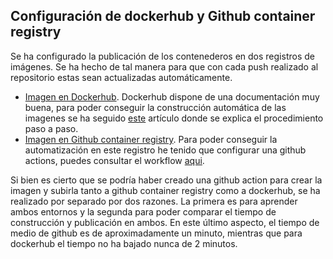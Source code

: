 ## Configuración de dockerhub y Github container registry

Se ha configurado la publicación de los contenederos en dos registros de imágenes. Se ha hecho de tal manera para que con cada push realizado al repositorio estas sean actualizadas automáticamente. 
+ [Imagen en Dockerhub](https://hub.docker.com/r/antonioonio/tenisleagueadmin). Dockerhub dispone de una documentación muy buena, para poder conseguir la construcción automática de las imagenes se ha seguido [este](https://docs.docker.com/docker-hub/builds/) artículo donde se explica el procedimiento paso a paso.
+ [Imagen en Github container registry](https://github.com/antOnioOnio/TenisLeagueAdmin/packages/472054). Para poder conseguir la automatización en este registro he tenido que configurar una github actions, puedes consultar el workflow [aqui](https://github.com/antOnioOnio/TenisLeagueAdmin/blob/master/.github/workflows/docker.yml). 

Si bien es cierto que se podría haber creado una github action para crear la imagen y subirla tanto a github container registry como a dockerhub, se ha realizado por separado por dos razones. La primera es para aprender ambos entornos y la segunda para poder comparar el tiempo de construcción y publicación en ambos. En este último aspecto, el tiempo de medio de github es de aproximadamente un minuto, mientras que para dockerhub el tiempo no ha bajado nunca de 2 minutos. 